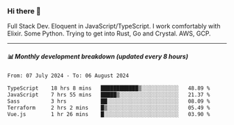 ### Hi there 👋

Full Stack Dev. Eloquent in JavaScript/TypeScript. I work comfortably with Elixir. Some Python. Trying to get into Rust, Go and Crystal. AWS, GCP.

***

##### 📊 Monthly development breakdown (updated every 8 hours)

<!--START_SECTION:waka-->

```txt
From: 07 July 2024 - To: 06 August 2024

TypeScript    18 hrs 8 mins   ████████████▒░░░░░░░░░░░░   48.89 %
JavaScript    7 hrs 55 mins   █████▒░░░░░░░░░░░░░░░░░░░   21.37 %
Sass          3 hrs           ██░░░░░░░░░░░░░░░░░░░░░░░   08.09 %
Terraform     2 hrs 2 mins    █▒░░░░░░░░░░░░░░░░░░░░░░░   05.49 %
Vue.js        1 hr 26 mins    █░░░░░░░░░░░░░░░░░░░░░░░░   03.90 %
```

<!--END_SECTION:waka-->
